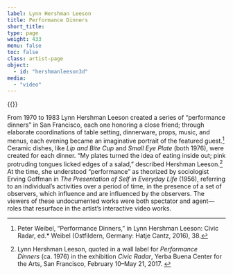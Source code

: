 ```yaml
---
label: Lynn Hershman Leeson
title: Performance Dinners
short_title:
type: page
weight: 433
menu: false
toc: false
class: artist-page
object:
  - id: "hershmanleeson3d"
media:
  - "video"
---
```

{{<q-figure id="hershmanleeson3d">}}

From 1970 to 1983 Lynn Hershman Leeson created a series of “performance dinners” in San Francisco, each one honoring a close friend; through elaborate coordinations of table setting, dinnerware, props, music, and menus, each evening became an imaginative portrait of the featured guest.[^1] Ceramic dishes, like *Lip and Bite Cup* and *Small Eye Plate* (both 1976), were created for each dinner. “My plates turned the idea of eating inside out; pink protruding tongues licked edges of a salad,” described Hershman Leeson.[^2] At the time, she understood “performance” as theorized by sociologist Erving Goffman in *The Presentation of Self in Everyday Life* (1956), referring to an individual’s activities over a period of time, in the presence of a set of observers, which influence and are influenced by the observers. The viewers of these undocumented works were both spectator and agent—roles that resurface in the artist’s interactive video works.

[^1]: Peter Weibel, “Performance Dinners,” in Lynn Hershman Leeson: Civic Radar, ed.* Weibel (Ostfildern, Germany: Hatje Cantz, 2016), 38.

[^2]: Lynn Hershman Leeson, quoted in a wall label for *Performance Dinners* (ca. 1976) in the exhibition *Civic Radar*, Yerba Buena Center for the Arts, San Francisco, February 10–May 21, 2017. 
